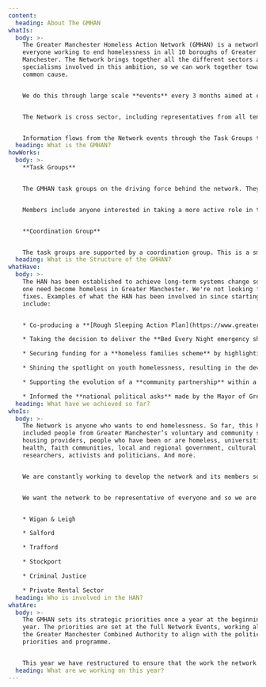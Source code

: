 ```yaml
---
content:
  heading: About The GMHAN
whatIs:
  body: >-
    The Greater Manchester Homeless Action Network (GMHAN) is a network for
    everyone working to end homelessness in all 10 boroughs of Greater
    Manchester. The Network brings together all the different sectors and
    specialisms involved in this ambition, so we can work together towards a
    common cause. 


    We do this through large scale **events** every 3 months aimed at co-designing Greater Manchester's homelessness **policy** and showcasing **best practice.** We have three task groups which work on topics raised in between events and promote the Network's voice on the GM Homelessness Programme Board (which is where decisions are made). 


    The Network is cross sector, including representatives from all ten Greater Manchester boroughs. Most importantly, it operated on the basis of 'community development' and co-production*, bringing people together to work side by side rather than alone or in hierarchies.


    Information flows from the Network events through the Task Groups to the Programme Board and operational teams delivering services or interventions. It also comes back the other way in a continual feedback loop.
  heading: What is the GMHAN?
howWorks:
  body: >-
    **Task Groups**


    The GMHAN task groups on the driving force behind the network. They focus on Learning, Lobbying & Delivery. They are made up of people across the sector who have knowlegde and experience across homelessness and interconnected issues within Greater Manchester.


    Members include anyone interested in taking a more active role in the organisation of the GMHAN and in strengthening a community development approach to ending homelessness.


    **Coordination Group**


    The task groups are supported by a coordination group. This is a smaller group which has representatives from each sector, whose roles mean they are in a position to advocate and advise the task groups. Whilst also dealing with any immediate issues which arise.
  heading: What is the Structure of the GMHAN?
whatHave:
  body: >-
    The HAN has been established to achieve long-term systems change so that no
    one need become homeless in Greater Manchester. We're not looking for quick
    fixes. Examples of what the HAN has been involved in since starting in 2017
    include:


    * Co-producing a **[Rough Sleeping Action Plan](https://www.greatermanchester-ca.gov.uk/media/1234/homeless-action-network-strategy.pdf)** for the city.

    * Taking the decision to deliver the **Bed Every Night emergency shelter scheme**, which has halved rough sleeping in Greater Manchester.

    * Securing funding for a **homeless families scheme** by highlighting the issue with Mayor Andy Burnham and the GM Programme Board.

    * Shining the spotlight on youth homelessness, resulting in the development of a **Youth Homelessness Social Impact Bond** programme focused on this issue.

    * Supporting the evolution of a **community partnership** within a a local borough to work alongside and receive funding from the Local Authority.

    * Informed the **national political asks** made by the Mayor of Greater Manchester to parties during the 2019 General Election
  heading: What have we achieved so far?
whoIs:
  body: >-
    The Network is anyone who wants to end homelessness. So far, this has
    included people from Greater Manchester’s voluntary and community sector,
    housing providers, people who have been or are homeless, universities,
    health, faith communities, local and regional government, cultural spaces,
    researchers, activists and politicians. And more.


    We are constantly working to develop the network and its members so this is not a finite list, if you would like to be involved in the network, either by attending events or in the Advisory Board, contact us on [info@gmhan.net](mailto:info@gmhan.net).


    We want the network to be representative of everyone and so we are currently looking for people who represent the following areas or knowledge:


    * Wigan & Leigh

    * Salford

    * Trafford

    * Stockport

    * Criminal Justice

    * Private Rental Sector
  heading: Who is involved in the HAN?
whatAre:
  body: >-
    The GMHAN sets its strategic priorities once a year at the beginning of the
    year. The priorities are set at the full Network Events, working alongside
    the Greater Manchester Combined Authority to align with the political
    priorities and programme.


    This year we have restructured to ensure that the work the network is doing is reflective of what is happening across Greater Manchester. We have established three task groups which will drive the strategic priorities in the future. Our priority this year is embedding this new structure and supporting the groups to get off the ground
  heading: What are we working on this year?
---
```


